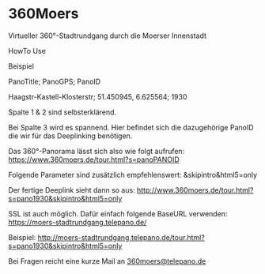 # 360Moers
Virtueller 360°-Stadtrundgang durch die Moerser Innenstadt

HowTo Use

Beispiel


PanoTitle;	                  PanoGPS;	                  PanoID

Haagstr-Kastell-Klosterstr;	51.450945, 6.625564;	      1930

Spalte 1 & 2 sind selbsterklärend.


Bei Spalte 3 wird es spannend. Hier befindet sich die dazugehörige PanoID die wir für das Deeplinking benötigen.

Das 360°-Panorama lässt sich also wie folgt aufrufen: https://www.360moers.de/tour.html?s=panoPANOID

Folgende Parameter sind zusätzlich empfehlenswert: &skipintro&html5=only

Der fertige Deeplink sieht dann so aus: http://www.360moers.de/tour.html?s=pano1930&skipintro&html5=only


SSL ist auch möglich. Dafür einfach folgende BaseURL verwenden: https://moers-stadtrundgang.telepano.de/

Beispiel: http://moers-stadtrundgang.telepano.de/tour.html?s=pano1930&skipintro&html5=only


Bei Fragen reicht eine kurze Mail an 360moers@telepano.de
